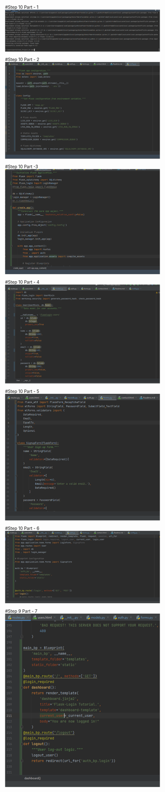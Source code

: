 #Step 10 Part - 1
![step10](Screenshots/Step-10-Part-1.PNG) 

#Step 10 Part - 2
![step10](Screenshots/Step-10-Part-2.PNG) 

#Step 10 Part -3
![step10](Screenshots/Step-10-Part-3.PNG) 

#Step 10 Part - 4
![step10](Screenshots/Step-10-Part-4.PNG) 

#Step 10 Part - 5
![step10](Screenshots/Step-10-Part-5.PNG) 

#Step 10 Part - 6
![step10](Screenshots/Step-10-Part-6.PNG) 

#Step 9 Part - 7
![step10](Screenshots/Step-10-Part-7-01.PNG) 